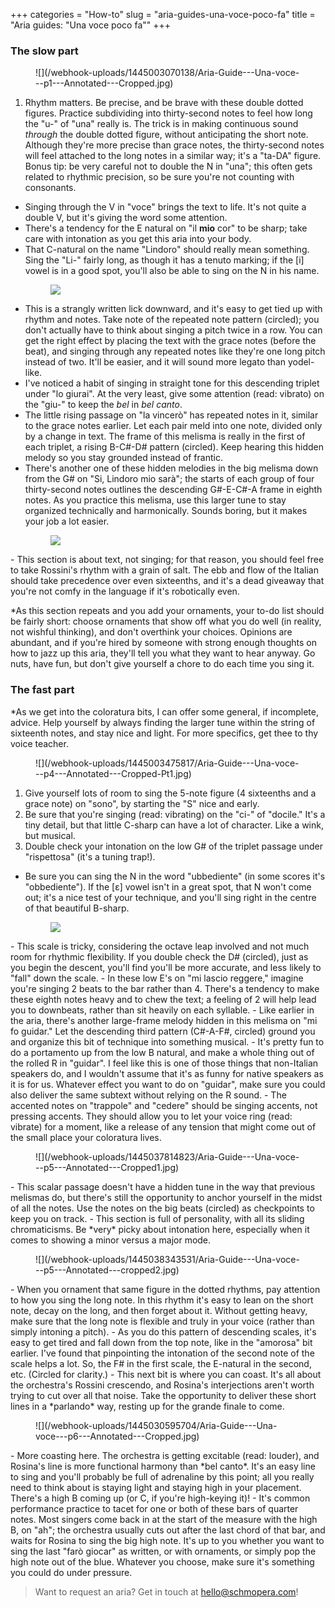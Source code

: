+++
categories = "How-to"
slug = "aria-guides-una-voce-poco-fa"
title = "Aria guides: &quot;Una voce poco fa&quot;"
+++

### The slow part

<figure data-type="image">
![](/webhook-uploads/1445003070138/Aria-Guide---Una-voce---p1---Annotated---Cropped.jpg)
</figure>

1. Rhythm matters. Be precise, and be brave with these double dotted figures. Practice subdividing into thirty-second notes to feel how long the "u-" of "una" really is. The trick is in making continuous sound *through* the double dotted figure, without anticipating the short note. Although they're more precise than grace notes, the thirty-second notes will feel attached to the long notes in a similar way; it's a "ta-DA" figure. Bonus tip: be very careful not to double the N in "una"; this often gets related to rhythmic precision, so be sure you're not counting with consonants.
- Singing through the V in "voce" brings the text to life. It's not quite a double V, but it's giving the word some attention.
- There's a tendency for the E natural on "il **mio** cor" to be sharp; take care with intonation as you get this aria into your body.
- That C-natural on the name "Lindoro" should really mean something. Sing the "Li-" fairly long, as though it has a tenuto marking; if the [i] vowel is in a good spot, you'll also be able to sing on the N in his name.<figure data-type="image">
![](/webhook-uploads/1445003139199/Aria-Guide---Una-voce---p2---Annotated---Cropped.jpg)
</figure>

- This is a strangly written lick downward, and it's easy to get tied up with rhythm and notes. Take note of the repeated note pattern (circled); you don't actually have to think about singing a pitch twice in a row. You can get the right effect by placing the text with the grace notes (before the beat), and singing through any repeated notes like they're one long pitch instead of two. It'll be easier, and it will sound more legato than yodel-like.
- I've noticed a habit of singing in straight tone for this descending triplet under "lo giurai". At the very least, give some attention (read: vibrato) on the "giu-" to keep the *bel* in *bel canto*.
- The little rising passage on "la vincerò" has repeated notes in it, similar to the grace notes earlier. Let each pair meld into one note, divided only by a change in text. The frame of this melisma is really in the first of each triplet, a rising B-C#-D# pattern (circled). Keep hearing this hidden melody so you stay grounded instead of frantic.
- There's another one of these hidden melodies in the big melisma down from the G# on "Si, Lindoro mio sarà"; the starts of each group of four thirty-second notes outlines the descending G#-E-C#-A frame in eighth notes. As you practice this melisma, use this larger tune to stay organized technically and harmonically. Sounds boring, but it makes your job a lot easier.<figure data-type="image">
![](/webhook-uploads/1445003216808/Aria-Guide---Una-voce---p2---Annotated---Cropped2.jpg)
</figure> 
- This section is about text, not singing; for that reason, you should feel free to take Rossini's rhythm with a grain of salt. The ebb and flow of the Italian should take precedence over even sixteenths, and it's a dead giveaway that you're not comfy in the language if it's robotically even.

\*As this section repeats and you add your ornaments, your to-do list should be fairly short: choose ornaments that show off what you do well (in reality, not wishful thinking), and don't overthink your choices. Opinions are abundant, and if you're hired by someone with strong enough thoughts on how to jazz up this aria, they'll tell you what they want to hear anyway. Go nuts, have fun, but don't give yourself a chore to do each time you sing it.

### The fast part

\*As we get into the coloratura bits, I can offer some general, if incomplete, advice. Help yourself by always finding the larger tune within the string of sixteenth notes, and stay nice and light. For more specifics, get thee to thy voice teacher.


<figure data-type="image">
![](/webhook-uploads/1445003475817/Aria-Guide---Una-voce---p4---Annotated---Cropped-Pt1.jpg)
</figure>

1. Give yourself lots of room to sing the 5-note figure (4 sixteenths and a grace note) on "sono", by starting the "S" nice and early.
2. Be sure that you're singing (read: vibrating) on the "ci-" of "docile." It's a tiny detail, but that little C-sharp can have a lot of character. Like a wink, but musical.
3. Double check your intonation on the low G# of the triplet passage under "rispettosa" (it's a tuning trap!).
- Be sure you can sing the N in the word "ubbediente" (in some scores it's "obbediente"). If the [ɛ] vowel isn't in a great spot, that N won't come out; it's a nice test of your technique, and you'll sing right in the centre of that beautiful B-sharp.<figure data-type="image">
![](/webhook-uploads/1445003272272/Aria-Guide---Una-voce---p4---Annotated---CroppedPt2.jpg)
</figure>
- This scale is tricky, considering the octave leap involved and not much room for rhythmic flexibility. If you double check the D# (circled), just as you begin the descent, you'll find you'll be more accurate, and less likely to "fall" down the scale.
- In these low E's on "mi lascio reggere," imagine you're singing 2 beats to the bar rather than 4. There's a tendency to make these eighth notes heavy and to chew the text; a feeling of 2 will help lead you to downbeats, rather than sit heavily on each syllable.
- Like earlier in the aria, there's another large-frame melody hidden in this melisma on "mi fo guidar." Let the descending third pattern (C#-A-F#, circled) ground you and organize this bit of technique into something musical.
- It's pretty fun to do a portamento up from the low B natural, and make a whole thing out of the rolled R in "guidar". I feel like this is one of those things that non-Italian speakers do, and I wouldn't assume that it's as funny for native speakers as it is for us. Whatever effect you want to do on "guidar", make sure you could also deliver the same subtext without relying on the R sound.
- The accented notes on "trappole" and "cedere" should be singing accents, not pressing accents. They should allow you to let your voice ring (read: vibrate) for a moment, like a release of any tension that might come out of the small place your coloratura lives.
<figure data-type="image">
![](/webhook-uploads/1445037814823/Aria-Guide---Una-voce---p5---Annotated---Cropped1.jpg)
</figure>
- This scalar passage doesn't have a hidden tune in the way that previous melismas do, but there's still the opportunity to anchor yourself in the midst of all the notes. Use the notes on the big beats (circled) as checkpoints to keep you on track.
- This section is full of personality, with all its sliding chromaticisms. Be *very* picky about intonation here, especially when it comes to showing a minor versus a major mode.<figure data-type="image">![](/webhook-uploads/1445038343531/Aria-Guide---Una-voce---p5---Annotated---cropped2.jpg)</figure>
- When you ornament that same figure in the dotted rhythms, pay attention to how you sing the long note. In this rhythm it's easy to lean on the short note, decay on the long, and then forget about it. Without getting heavy, make sure that the long note is flexible and truly in your voice (rather than simply intoning a pitch). 
- As you do this pattern of descending scales, it's easy to get tired and fall down from the top note, like in the "amorosa" bit earlier. I've found that pinpointing the intonation of the second note of the scale helps a lot. So, the F# in the first scale, the E-natural in the second, etc. (Circled for clarity.)
- This next bit is where you can coast. It's all about the orchestra's Rossini crescendo, and Rosina's interjections aren't worth trying to cut over all that noise. Take the opportunity to deliver these short lines in a *parlando* way, resting up for the grande finale to come. <figure data-type="image">![](/webhook-uploads/1445030595704/Aria-Guide---Una-voce---p6---Annotated---Cropped.jpg) </figure>
- More coasting here. The orchestra is getting excitable (read: louder), and Rosina's line is more functional harmony than *bel canto*. It's an easy line to sing and you'll probably be full of adrenaline by this point; all you really need to think about is staying light and staying high in your placement. There's a high B coming up (or C, if you're high-keying it)!
- It's common performance practice to tacet for one or both of these bars of quarter notes. Most singers come back in at the start of the measure with the high B, on "ah"; the orchestra usually cuts out after the last chord of that bar, and waits for Rosina to sing the big high note. It's up to you whether you want to sing the last "farò giocar" as written, or with ornaments, or simply pop the high note out of the blue. Whatever you choose, make sure it's something you could do under pressure.

>Want to request an aria? Get in touch at [hello@schmopera.com](mailto:hello@schmopera.com)!
